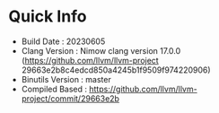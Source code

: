 # Quick Info
* Build Date : 20230605
* Clang Version : Nimow clang version 17.0.0 (https://github.com/llvm/llvm-project 29663e2b8c4edcd850a4245b1f9509f974220906)
* Binutils Version : master
* Compiled Based : https://github.com/llvm/llvm-project/commit/29663e2b


